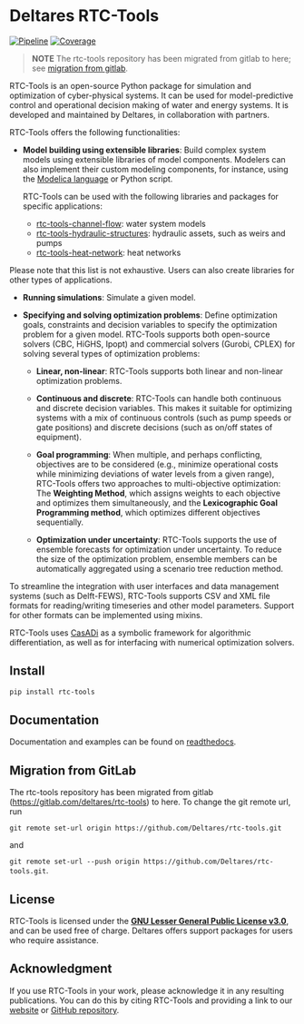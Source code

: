 # Deltares RTC-Tools

[![Pipeline](https://github.com/deltares/rtc-tools/actions/workflows/rtc-tools.yml/badge.svg)](
    https://github.com/deltares/rtc-tools/actions/workflows/rtc-tools.yml
)
[![Coverage](https://codecov.io/gl/deltares/rtc-tools/branch/master/graph/badge.svg)](
    https://codecov.io/gl/deltares/rtc-tools
)

> **NOTE** The rtc-tools repository has been migrated from gitlab to here;
see [migration from gitlab](#migration-from-gitlab).

RTC-Tools is an open-source Python package for simulation and optimization of cyber-physical systems.  It can be used for model-predictive control and operational decision making of water and energy systems.  It is developed and maintained by Deltares, in collaboration with partners.

RTC-Tools offers the following functionalities:

- **Model building using extensible libraries**: Build complex system models using extensible libraries of model components. Modelers can also implement their custom modeling components, for instance, using the [Modelica language](https://modelica.org/language/) or Python script.

    RTC-Tools can be used with the following libraries and packages for specific applications:
    - [rtc-tools-channel-flow](https://gitlab.com/deltares/rtc-tools-channel-flow): water system models
    - [rtc-tools-hydraulic-structures](https://gitlab.com/deltares/rtc-tools-channel-flow): hydraulic assets, such as weirs and pumps
    - [rtc-tools-heat-network](https://github.com/Nieuwe-Warmte-Nu/rtc-tools-heat-network): heat networks

Please note that this list is not exhaustive. Users can also create libraries for other types of applications.

- **Running simulations**: Simulate a given model.

- **Specifying and solving optimization problems**: Define optimization goals, constraints and decision variables to specify the optimization problem for a given model. RTC-Tools supports both open-source solvers (CBC, HiGHS, Ipopt) and commercial solvers (Gurobi, CPLEX) for solving several types of optimization problems:

    - **Linear, non-linear**:  RTC-Tools supports both linear and non-linear optimization problems.

    - **Continuous and discrete**:  RTC-Tools can handle both continuous and discrete decision variables. This makes it suitable for optimizing systems with a mix of continuous controls (such as pump speeds or gate positions) and discrete decisions (such as on/off states of equipment).

    - **Goal programming**: When multiple, and perhaps conflicting, objectives are to be considered (e.g., minimize operational costs while minimizing deviations of water levels from a given range), RTC-Tools offers two approaches to multi-objective optimization: The **Weighting Method**, which assigns weights to each objective and optimizes them simultaneously, and the **Lexicographic Goal Programming method**, which optimizes different objectives sequentially. 

    - **Optimization under uncertainty**: RTC-Tools supports the use of ensemble forecasts for optimization under uncertainty. To reduce the size of the optimization problem, ensemble members can be automatically aggregated using a scenario tree reduction method.

To streamline the integration with user interfaces and data management systems (such as Delft-FEWS), RTC-Tools supports CSV and XML file formats for reading/writing timeseries and other model parameters. Support for other formats can be implemented using mixins.

RTC-Tools uses [CasADi](https://web.casadi.org/) as a symbolic framework for algorithmic differentiation, as well as for interfacing with numerical optimization solvers.


## Install

```bash
pip install rtc-tools
```

## Documentation

Documentation and examples can be found on [readthedocs](https://rtc-tools.readthedocs.io).


## Migration from GitLab

The rtc-tools repository has been migrated from gitlab (https://gitlab.com/deltares/rtc-tools)
to here.
To change the git remote url, run

`git remote set-url origin https://github.com/Deltares/rtc-tools.git`

and

`git remote set-url --push origin https://github.com/Deltares/rtc-tools.git`.


## License
RTC-Tools is licensed under the **[GNU Lesser General Public License v3.0](COPYING)**,
and can be used free of charge. Deltares offers support packages for users who require assistance.


## Acknowledgment
If you use RTC-Tools in your work, please acknowledge it in any resulting publications.
You can do this by citing RTC-Tools and providing a link to our
[website](https://oss.deltares.nl/web/rtc-tools/home) or
[GitHub repository](https://github.com/deltares/rtc-tools).
